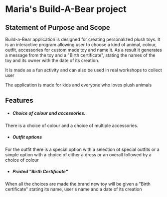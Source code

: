 # Maria's Build-A-Bear project 
## Statement of Purpose and Scope

Build-a-Bear application is designed for creating personalized plush toys. It is an interactive program allowing user to choose a kind of animal, colour, outfit, accessories for custom made toy and name it. As a result it generates a message from the toy and a "Birth certificate", stating the names of the toy and its owner with the date of its creation.

It is made as a fun activity and can also be used in real workshops to collect user 

The application is made for kids and everyone who loves plush animals



## Features

* ##### Choice of colour and accessories. 
There is a choice of colour and a choice of multiple accessories. 
* ##### Outfit options
For the outfit there is a special option with a selection ot special outfits or a simple option with a choice of either a dress or an overall followed by a choice of colour
* ##### Printed "Birth Certificate"
When all the choices are made the brand new toy will be given a "Birth certificate" stating its name, user's name and a date of its creation

 

